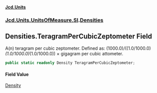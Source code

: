 #### [Jcd.Units](index.md 'index')
### [Jcd.Units.UnitsOfMeasure.SI](Jcd.Units.UnitsOfMeasure.SI.md 'Jcd.Units.UnitsOfMeasure.SI').[Densities](Densities.md 'Jcd.Units.UnitsOfMeasure.SI.Densities')

## Densities.TeragramPerCubicZeptometer Field

A(n) teragram per cubic zeptometer. Defined as: (1000.0)/((1.0/1000.0)*(1.0/1000.0)*(1.0/1000.0)) × gigagram per cubic attometer.

```csharp
public static readonly Density TeragramPerCubicZeptometer;
```

#### Field Value
[Density](Density.md 'Jcd.Units.UnitTypes.Density')